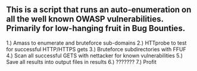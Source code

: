 ## This is a script that runs an auto-enumeration on all the well known OWASP vulnerabilities. Primarily for low-hanging fruit in Bug Bounties. 

1.) Amass to enumerate and bruteforce sub-domains
2.) HTTprobe to test for successful HTTP/HTTPS gets 
3.) Bruteforce subdirectories with FFUF
4.) Scan all successful GETS with nettacker for known vulnerabilities
5.) Save all results into output files in results
6.) ???????
7.) Profit
